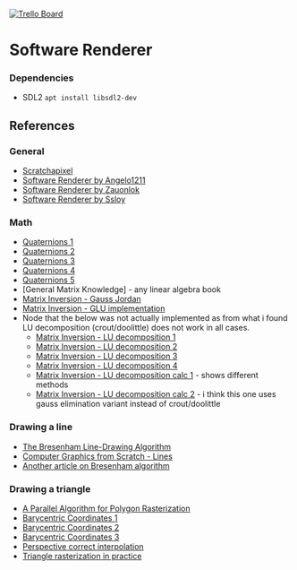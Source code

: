 [![Trello Board](https://img.shields.io/badge/Trello%20Board-blue)](https://trello.com/b/i5R18Qvy/software-renderer)

# Software Renderer

### Dependencies

- SDL2 `apt install libsdl2-dev`

## References

### General

- [Scratchapixel](https://www.scratchapixel.com/)
- [Software Renderer by Angelo1211](https://github.com/Angelo1211/SoftwareRenderer)
- [Software Renderer by Zauonlok](https://github.com/zauonlok/renderer)
- [Software Renderer by Ssloy](https://github.com/ssloy/tinyrenderer)

### Math

- [Quaternions 1](https://en.wikipedia.org/wiki/Quaternion)
- [Quaternions 2](https://en.wikipedia.org/wiki/Quaternions_and_spatial_rotation#Proof_of_the_quaternion_rotation_identity)
- [Quaternions 3](http://graphics.stanford.edu/courses/cs348a-17-winter/Papers/quaternion.pdf)
- [Quaternions 4](https://fgiesen.wordpress.com/2019/02/09/rotating-a-single-vector-using-a-quaternion/)
- [Quaternions 5](https://www.3dgep.com/understanding-quaternions/)
- [General Matrix Knowledge] - any linear algebra book
- [Matrix Inversion - Gauss Jordan](https://en.wikipedia.org/wiki/Gaussian_elimination#Pseudocode)
- [Matrix Inversion - GLU implementation](https://stackoverflow.com/questions/1148309/inverting-a-4x4-matrix)
- Node that the below was not actually implemented as from what i found LU decomposition (crout/doolittle) does not work in all cases.
    - [Matrix Inversion - LU decomposition 1](https://en.wikipedia.org/wiki/LU_decomposition)
    - [Matrix Inversion - LU decomposition 2](https://www.cl.cam.ac.uk/teaching/1314/NumMethods/supporting/mcmaster-kiruba-ludecomp.pdf)
    - [Matrix Inversion - LU decomposition 3](https://www.youtube.com/watch?v=rhNKncraJMk)
    - [Matrix Inversion - LU decomposition 4](http://www.mymathlib.com/matrices/linearsystems/doolittle.html)
    - [Matrix Inversion - LU decomposition calc 1](https://www.atozmath.com/MatrixEv.aspx?q=doolit&q1=1%2c2%2c3%2c4%3b5%2c6%2c7%2c8%3b9%2c1%2c3%2c3%3b4%2c5%2c6%2c6%60doolit%60&dm=D&dp=8&do=1#PrevPart) - shows different methods
    - [Matrix Inversion - LU decomposition calc 2](https://keisan.casio.com/exec/system/15076953047019#) - i think this one uses gauss elimination variant instead of crout/doolittle

### Drawing a line

- [The Bresenham Line-Drawing Algorithm](https://www.cs.helsinki.fi/group/goa/mallinnus/lines/bresenh.html)
- [Computer Graphics from Scratch - Lines](https://www.gabrielgambetta.com/computer-graphics-from-scratch/06-lines.html)
- [Another article on Bresenham algorithm](http://www.sunshine2k.de/coding/java/Bresenham/RasterisingLinesCircles.pdf)

### Drawing a triangle

- [A Parallel Algorithm for Polygon Rasterization](https://www.cs.drexel.edu/~david/Classes/Papers/comp175-06-pineda.pdf)
- [Barycentric Coordinates 1](https://fgiesen.wordpress.com/2013/02/06/the-barycentric-conspirac/)
- [Barycentric Coordinates 2](https://users.csc.calpoly.edu/~zwood/teaching/csc471/2017F/barycentric.pdf)
- [Barycentric Coordinates 3](https://www.scratchapixel.com/lessons/3d-basic-rendering/rasterization-practical-implementation/rasterization-stage)
- [Perspective correct interpolation](https://www.scratchapixel.com/lessons/3d-basic-rendering/rasterization-practical-implementation/perspective-correct-interpolation-vertex-attributes)
- [Triangle rasterization in practice](https://fgiesen.wordpress.com/2013/02/08/triangle-rasterization-in-practice/)